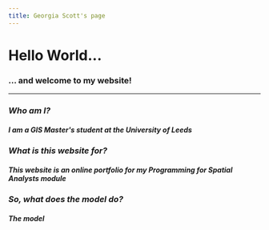 ```yaml
---
title: Georgia Scott's page
---
```


# Hello World...

### ... and welcome to my website!

---

### *Who am I?*

##### I am a GIS Master's student at the University of Leeds


### *What is this website for?*

##### This website is an online portfolio for my Programming for Spatial Analysts module


### *So, what does the model do?*

##### The model 


